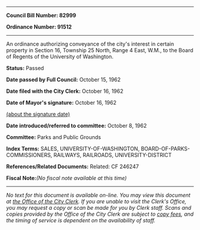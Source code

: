 

********

**Council Bill Number: 82999**
   
**Ordinance Number: 91512**
********

 An ordinance authorizing conveyance of the city's interest in certain property in Section 16, Township 25 North, Range 4 East, W.M., to the Board of Regents of the University of Washington.

**Status:** Passed
   
**Date passed by Full Council:** October 15, 1962
   
**Date filed with the City Clerk:** October 16, 1962
   
**Date of Mayor's signature:** October 16, 1962
   
[(about the signature date)](/~public/approvaldate.htm)
   
   
   
**Date introduced/referred to committee:** October 8, 1962
   
**Committee:** Parks and Public Grounds
   
   
**Index Terms:** SALES, UNIVERSITY-OF-WASHINGTON, BOARD-OF-PARKS-COMMISSIONERS, RAILWAYS, RAILROADS, UNIVERSITY-DISTRICT

**References/Related Documents:** Related: CF 246247

**Fiscal Note:**_(No fiscal note available at this time)_
********

_No text for this document is available on-line. You may view this document at [the Office of the City Clerk](http://www.seattle.gov/leg/clerk/contactUs.htm). If you are unable to visit the Clerk's Office, you may request a copy or scan be made for you by Clerk staff. Scans and copies provided by the Office of the City Clerk are subject to [copy fees](http://clerk.seattle.gov/~public/clerkfees.htm), and the timing of service is dependent on the availability of staff._

